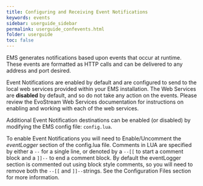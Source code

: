 ```yaml
---
title: Configuring and Receiving Event Notifications
keywords: events
sidebar: userguide_sidebar
permalink: userguide_confevents.html
folder: userguide
toc: false
---
```


EMS generates notifications based upon events that occur at runtime. These events are formatted as HTTP calls and can be delivered to any address and port desired.

Event Notifications are enabled by default and are configured to send to the local web services provided within your EMS installation. The Web Services are **disabled** by default, and so do not take any action on the events. Please review the EvoStream Web Services documentation for instructions on enabling and working with each of the web services.

Additional Event Notification destinations can be enabled (or disabled) by modifying the EMS config file: `config.lua`.

To enable Event Notifications you will need to Enable/Uncomment the *eventLogger* section of the config.lua file. Comments in LUA are specified by either a `--` for a single line, or denoted by a `--[[` to start a comment block and a `]]--` to end a comment block. By default the eventLogger section is commented out using block style comments, so you will need to remove both the `--[[` and `]]--`strings. See the Configuration Files section for more information.